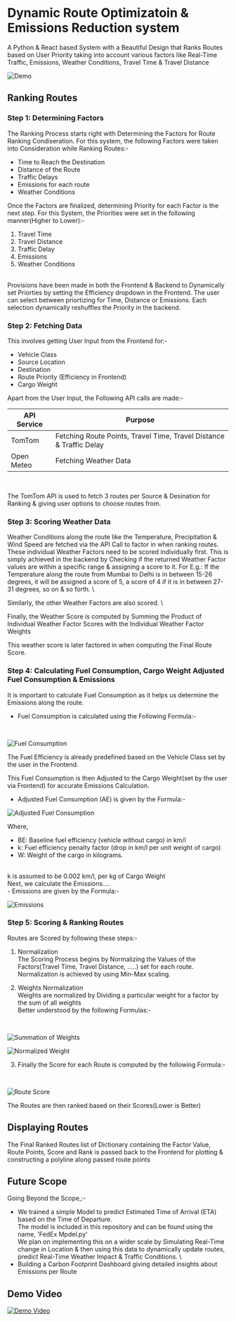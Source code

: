 # Dynamic Route Optimizatoin & Emissions Reduction system
A Python & React based System with a Beautiful Design that Ranks Routes based on User Priority taking into account various factors like Real-Time Traffic, Emissions, Weather Conditions, Travel Time & Travel Distance 

![Demo](readmeContent/INVALID_FedExHackathonGIF.gif)

## Ranking Routes
### Step 1: Determining Factors
The Ranking Process starts right with Determining the Factors for Route Ranking Condiseration.
For this system, the following Factors were taken into Consideration while Ranking Routes:-

- Time to Reach the Destination
- Distance of the Route
- Traffic Delays
- Emissions for each route
- Weather Conditions


Once the Factors are finalized, determining Priority for each Factor is the next step.
For this System, the Priorities were set in the following manner(Higher to Lower):-

1. Travel Time
2. Travel Distance
3. Traffic Delay
4. Emissions
5. Weather Conditions
<br>
Provisions have been made in both the Frontend & Backend to Dynamically set Priorties by setting the Efficiency dropdown in the Frontend. The user can select between priortizing for Time, Distance or Emissions.
Each selection dynamically reshuffles the Priority in the backend.


### Step 2: Fetching Data
This involves getting User Input from the Frontend for:-
- Vehicle Class
- Source Location
- Destination
- Route Priority (Efficiency in Frontend)
- Cargo Weight

Apart from the User Input, the Following API calls are made:-

| API Service | Purpose                                                             |
|-------------|---------------------------------------------------------------------|
| TomTom      | Fetching Route Points, Travel Time, Travel Distance & Traffic Delay |
| Open Meteo  | Fetching Weather Data                                               |
<br>

The TomTom API is used to fetch 3 routes per Source & Desination for Ranking & giving user options to choose routes from.
<br>


### Step 3: Scoring Weather Data
Weather Conditions along the route like the Temperature, Precipitation & Wind Speed are fetched via the API Call to factor in when ranking routes.
These individual Weather Factors need to be scored individually first.
This is simply achieved in the backend by Checking if the returned Weather Factor values are within a specific range & assigning a score to it.
For E.g.: If the Temperature along the route from Mumbai to Delhi is in between 15-26 degrees, it will be assigned a score of 5, a score of 4 if it is in between 27-31 degrees, so on & so forth. \

Similarly, the other Weather Factors are also scored. \

Finally, the Weather Score is computed by Summing the Product of Individual Weather Factor Scores with the Individual Weather Factor Weights
<br>

This weather score is later factored in when computing the Final Route Score.
<br>

### Step 4: Calculating Fuel Consumption, Cargo Weight Adjusted Fuel Consumption & Emissions
It is important to calculate Fuel Consumption as it helps us determine the Emissions along the route.
- Fuel Consumption is calculated using the Following Formula:-
<br>

![Fuel Consumption](readmeContent/Fuel%20Consumption.png)
<br>

The Fuel Efficiency is already predefined based on the Vehicle Class set by the user in the Frontend.
<br>

This Fuel Consumption is then Adjusted to the Cargo Weight(set by the user via Frontend) for accurate Emissions Calculation.
<br>
- Adjusted Fuel Consumption (AE) is given by the Formula:-

![Adjusted Fuel Consumption](readmeContent/Adjusted%20Fuel%20Consumption.png)
<br>

Where,
- BE: Baseline fuel efficiency (vehicle without cargo) in km/l
- k: Fuel efficiency penalty factor (drop in km/l per unit weight of cargo)
- W: Weight of the cargo in kilograms.


<br>
k is assumed to be 0.002 km/l, per kg of Cargo Weight

<br>
Next, we calculate the Emissions....
<br>
- Emissions are given by the Formula:-
<br>

![Emissions](readmeContent/Emissions.png)
<br>


### Step 5: Scoring & Ranking Routes
Routes are Scored by following these steps:-

1. Normalization\
The Scoring Process begins by Normalizing the Values of the Factors(Travel Time, Travel Distance, .....) set for each route.\
Normalization is achieved by using Min-Max scaling.

2. Weights Normalization\
Weights are normalized by Dividing a particular weight for a factor by the sum of all weights \
Better understood by the following Formulas:-
<br>

![Summation of Weights](readmeContent/Summation%20of%20Weights.png)
<br>

![Normalized Weight](readmeContent/Normalized%20Weight.png)
<br>


3. Finally the Score for each Route is computed by the following Formula:-
<br>

![Route Score](readmeContent/Route%20Score.png)
<br>

The Routes are then ranked based on their Scores(Lower is Better)
<br>
## Displaying Routes
The Final Ranked Routes list of Dictionary containing the Factor Value, Route Points, Score and Rank is passed back to the Frontend for plotting & constructing a polyline along passed route points

## Future Scope
Going Beyond the Scope,:-
- We trained a simple Model to predict Estimated Time of Arrival (ETA) based on the Time of Departure. \
The model is included in this repository and can be found using the name, 'FedEx Mpdel.py' \
We plan on implementing this on a wider scale by Simulating Real-Time change in Location & then using this data to dynamically update routes, predict Real-Time Weather Impact & Traffic Conditions. \
- Building a Carbon Footprint Dashboard giving detailed insights about Emissions per Route

## Demo Video

[![Demo Video](http://img.youtube.com/vi/sj1lNFV2ta0/0.jpg)](http://www.youtube.com/watch?v=sj1lNFV2ta0)
